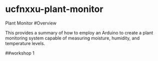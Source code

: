 # ucfnxxu-plant-monitor
Plant Monitor
#Overview

This provides a summary of how to employ an Arduino to create a plant monitoring system capable of measuring moisture, humidity, and temperature levels.

##workshop 1
